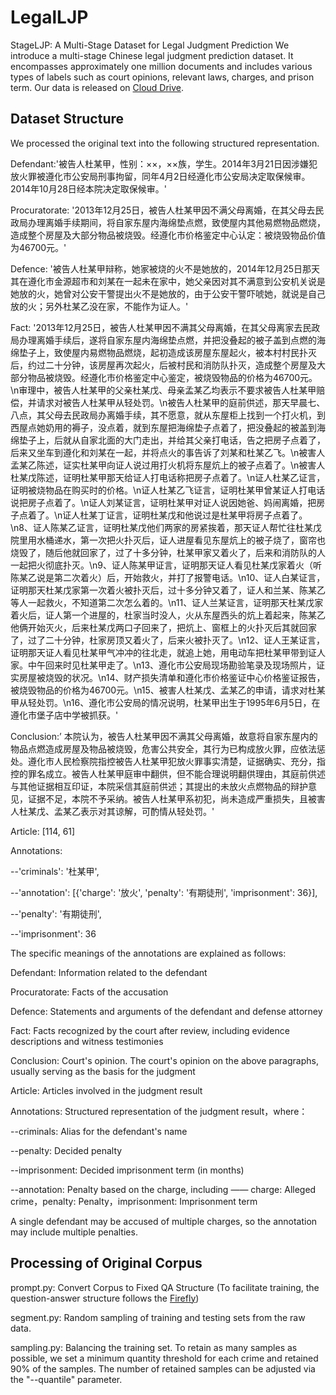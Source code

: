 # LegalLJP
StageLJP: A Multi-Stage Dataset for Legal Judgment Prediction
We introduce a multi-stage Chinese legal judgment prediction dataset. It encompasses approximately one million documents and includes various types of labels such as court opinions, relevant laws, charges, and prison term. Our data is released on [Cloud Drive](https://drive.google.com/file/d/1Sb0-5apYxfzZdGhHu682HI3YcgJypCgd/view?usp=drive_link).

## Dataset Structure
We processed the original text into the following structured representation.

Defendant:'被告人杜某甲，性别：××，××族，学生。2014年3月21日因涉嫌犯放火罪被遵化市公安局刑事拘留，同年4月2日经遵化市公安局决定取保候审。2014年10月28日经本院决定取保候审。'

Procuratorate: '2013年12月25日，被告人杜某甲因不满父母离婚，在其父母去民政局办理离婚手续期间，将自家东屋内海绵垫点燃，致使屋内其他易燃物品燃烧，造成整个房屋及大部分物品被烧毁。经遵化市价格鉴定中心认定：被烧毁物品价值为46700元。'

Defence: '被告人杜某甲辩称，她家被烧的火不是她放的，2014年12月25日那天其在遵化市金源超市和刘某在一起未在家中，她父亲因对其不满意到公安机关说是她放的火，她曾对公安干警提出火不是她放的，由于公安干警吓唬她，就说是自己放的火；另外杜某乙没在家，不能作为证人。'

Fact: '2013年12月25日，被告人杜某甲因不满其父母离婚，在其父母离家去民政局办理离婚手续后，遂将自家东屋内海绵垫点燃，并把没叠起的被子盖到点燃的海绵垫子上，致使屋内易燃物品燃烧，起初造成该房屋东屋起火，被本村村民扑灭后，约过二十分钟，该房屋再次起火，后被村民和消防队扑灭，造成整个房屋及大部分物品被烧毁。经遵化市价格鉴定中心鉴定，被烧毁物品的价格为46700元。\n审理中，被告人杜某甲的父亲杜某戊、母亲孟某乙均表示不要求被告人杜某甲赔偿，并请求对被告人杜某甲从轻处罚。\n被告人杜某甲的庭前供述，那天早晨七、八点，其父母去民政局办离婚手续，其不愿意，就从东屋柜上找到一个打火机，到西屋点她奶用的褥子，没点着，就到东屋把海绵垫子点着了，把没叠起的被盖到海绵垫子上，后就从自家北面的大门走出，并给其父亲打电话，告之把房子点着了，后来又坐车到遵化和刘某在一起，并将点火的事告诉了刘某和杜某乙飞。\n被害人孟某乙陈述，证实杜某甲向证人说过用打火机将东屋炕上的被子点着了。\n被害人杜某戊陈述，证明杜某甲那天给证人打电话称把房子点着了。\n证人杜某乙证言，证明被烧物品在购买时的价格。\n证人杜某乙飞证言，证明杜某甲曾某证人打电话说把房子点着了。\n证人刘某证言，证明杜某甲对证人说因她爸、妈闹离婚，把房子点着了。\n证人杜某丁证言，证明杜某戊和他说过是杜某甲将房子点着了。\n8、证人陈某乙证言，证明杜某戊他们两家的房紧挨着，那天证人帮忙往杜某戊院里用水桶递水，第一次把火扑灭后，证人进屋看见东屋炕上的被子烧了，窗帘也烧毁了，随后他就回家了，过了十多分钟，杜某甲家又着火了，后来和消防队的人一起把火彻底扑灭。\n9、证人陈某甲证言，证明那天证人看见杜某戊家着火（听陈某乙说是第二次着火）后，开始救火，并打了报警电话。\n10、证人白某证言，证明那天杜某戊家第一次着火被扑灭后，过十多分钟又着了，证人和兰某、陈某乙等人一起救火，不知道第二次怎么着的。\n11、证人兰某证言，证明那天杜某戊家着火后，证人第一个进屋的，杜家当时没人，火从东屋西头的炕上着起来，陈某乙他俩开始灭火，后来杜某戊两口子回来了，把炕上、窗框上的火扑灭后其就回家了，过了二十分钟，杜家房顶又着火了，后来火被扑灭了。\n12、证人王某证言，证明那天证人看见杜某甲气冲冲的往北走，就追上她，用电动车把杜某甲带到证人家。中午回来时见杜某甲走了。\n13、遵化市公安局现场勘验笔录及现场照片，证实房屋被烧毁的状况。\n14、财产损失清单和遵化市价格鉴证中心价格鉴证报告，被烧毁物品的价格为46700元。\n15、被害人杜某戊、孟某乙的申请，请求对杜某甲从轻处罚。\n16、遵化市公安局的情况说明，杜某甲出生于1995年6月5日，在遵化市堡子店中学被抓获。'

Conclusion:’ 本院认为，被告人杜某甲因不满其父母离婚，故意将自家东屋内的物品点燃造成房屋及物品被烧毁，危害公共安全，其行为已构成放火罪，应依法惩处。遵化市人民检察院指控被告人杜某甲犯放火罪事实清楚，证据确实、充分，指控的罪名成立。被告人杜某甲庭审中翻供，但不能合理说明翻供理由，其庭前供述与其他证据相互印证，本院采信其庭前供述；其提出的未放火点燃物品的辩护意见，证据不足，本院不予采纳。被告人杜某甲系初犯，尚未造成严重损失，且被害人杜某戊、孟某乙表示对其谅解，可酌情从轻处罚。'

Article: [114, 61]

Annotations:

--'criminals': '杜某甲',
 
--'annotation': [{'charge': '放火', 'penalty': '有期徒刑', 'imprisonment': 36}],
   
--'penalty': '有期徒刑',
   
--'imprisonment': 36

The specific meanings of the annotations are explained as follows:

Defendant: Information related to the defendant

Procuratorate: Facts of the accusation

Defence: Statements and arguments of the defendant and defense attorney

Fact: Facts recognized by the court after review, including evidence descriptions and witness testimonies

Conclusion: Court's opinion. The court's opinion on the above paragraphs, usually serving as the basis for the judgment

Article: Articles involved in the judgment result

Annotations: Structured representation of the judgment result，where：

--criminals: Alias for the defendant's name
    
--penalty: Decided penalty
    
--imprisonment: Decided imprisonment term (in months)
    
--annotation: Penalty based on the charge, including —— charge: Alleged crime，penalty: Penalty，imprisonment: Imprisonment term
        
A single defendant may be accused of multiple charges, so the annotation may include multiple penalties.

## Processing of Original Corpus

prompt.py: Convert Corpus to Fixed QA Structure (To facilitate training, the question-answer structure follows the [Firefly](https://github.com/yangjianxin1/Firefly))

segment.py: Random sampling of training and testing sets from the raw data.

sampling.py: Balancing the training set. To retain as many samples as possible, we set a minimum quantity threshold for each crime and retained 90% of the samples. The number of retained samples can be adjusted via the "--quantile" parameter.




